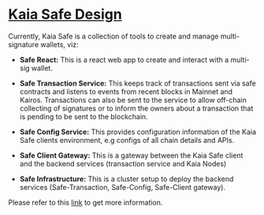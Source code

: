 # [Kaia Safe Design](https://docs.kaia.io/build/tools/wallets/kaia-safe/overview)

Currently, Kaia Safe is a collection of tools to create and manage multi-signature wallets, viz:

* **Safe React:** This is a react web app to create and interact with a multi-sig wallet.

* **Safe Transaction Service:** This keeps track of transactions sent via safe contracts and listens to events from recent blocks in Mainnet and Kairos. Transactions can also be sent to the service to allow off-chain collecting of signatures or to inform the owners about a transaction that is pending to be sent to the blockchain.

* **Safe Config Service:** This provides configuration information of the Kaia Safe clients environment, e.g configs of all chain details and APIs.

* **Safe Client Gateway:** This is a gateway between the Kaia Safe client and the backend services (transaction service and Kaia Nodes)

* **Safe Infrastructure:** This is a  cluster setup to deploy the backend services (Safe-Transaction, Safe-Config, Safe-Client gateway). 

Please refer to this [link](https://github.com/kaiachain/kaia-safe-infrastructure) to get more information.